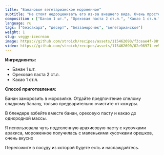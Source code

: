 ```yaml
---
title: "Банановое вегетарианское мороженное"
subtitle: "Не стоит недооценивать его из-за внешнего вида. Очень простое в приготовлении, нежное и вкусное мороженное"
composition : ["Банан 1 шт.", "Ореховая паста 2 ст.л.", "Какао 1 ст.л."]
language: ru
tags: ["безсахара", "десерт", "беззаморочек", "вегетарианское"]
weight: 1
slug: veggy-icecream
image: https://github.com/stroich/recipes/assets/115462690/f3ceae4f-88f3-41b3-85e4-16d6c0747096
video: https://github.com/stroich/recipes/assets/115462690/02e98971-ee53-4a70-a423-c8f61e7b7819
---
```



**Ингредиенты:**

* Банан 1 шт. 
* Ореховая паста 2 ст.л. 
* Какао 1 ст.л.


**Способ приготовления:**

Банан заморозить в морозилке. Отдайте предпочтение спелому сладкому банану, только предварительно очистите от кожуры.

В блендере взбейте вместе банан, ореховую пасту и какао до однородной массы.

Я использовала чуть подсоленную арахисовую пасту с кусочками арахиса, мороженное получилась с маленькими кусочками орешков, очень вкусно

Переложите в посуду из которой будете есть и наслаждайтесь.

